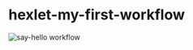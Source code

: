 # hexlet-my-first-workflow

![say-hello workflow](https://github.com/Activx-nV/hexlet-my-first-workflow/actions/workflows/say-hello.yml/badge.svg)
